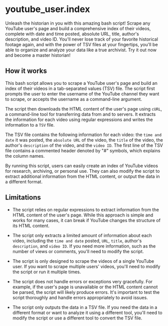 # youtube_user.index
Unleash the historian in you with this amazing bash script! Scrape any YouTube user's page and build a comprehensive index of their videos, complete with date and time posted, absolute URL, title, author's description, and video ID. You'll never lose track of your favorite historical footage again, and with the power of TSV files at your fingertips, you'll be able to organize and analyze your data like a true archivist. Try it out now and become a master historian!
## How it works
This bash script allows you to scrape a YouTube user's page and build an index of their videos in a tab-separated values (TSV) file. The script first prompts the user to enter the username of the YouTube channel they want to scrape, or accepts the username as a command-line argument.

The script then downloads the HTML content of the user's page using `cURL`, a command-line tool for transferring data from and to servers. It extracts the information for each video using regular expressions and writes the information to a `TSV` file.

The TSV file contains the following information for each video: the `time and date` it was posted, the `absolute URL` of the video, the `title` of the video, the author's `description` of the video, and the `video ID`. The first line of the TSV file contains a commented header denoted by "#" symbols, which explains the column names.

By running this script, users can easily create an index of YouTube videos for research, archiving, or personal use. They can also modify the script to extract additional information from the HTML content, or output the data in a different format.

## Limitations

* The script relies on regular expressions to extract information from the HTML content of the user's page. While this approach is simple and works for many cases, it can break if YouTube changes the structure of its HTML content.

* The script only extracts a limited amount of information about each video, including the `time and date` posted, `URL`, `title`, author's `description`, and `video ID`. If you need more information, such as the number of views or comments, you'll need to modify the script.

* The script is only designed to scrape the videos of a single YouTube user. If you want to scrape multiple users' videos, you'll need to modify the script or run it multiple times.

* The script does not handle errors or exceptions very gracefully. For example, if the user's page is unavailable or the HTML content cannot be parsed, the script will likely produce errors. It's important to test the script thoroughly and handle errors appropriately to avoid issues.

* The script only outputs the data in a TSV file. If you need the data in a different format or want to analyze it using a different tool, you'll need to modify the script or use a different tool to convert the TSV file.
